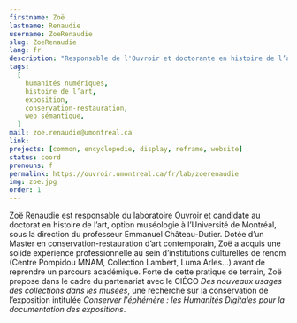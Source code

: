 ```yaml
---
firstname: Zoë
lastname: Renaudie
username: ZoeRenaudie
slug: ZoeRenaudie
lang: fr
description: "Responsable de l'Ouvroir et doctorante en histoire de l’art option muséologie et humanités numériques."
tags:
  [
    humanités numériques,
    histoire de l’art,
    exposition,
    conservation-restauration,
    web sémantique,
  ]
mail: zoe.renaudie@umontreal.ca
link:
projects: [common, encyclopedie, display, reframe, website]
status: coord
pronouns: f
permalink: https://ouvroir.umontreal.ca/fr/lab/zoerenaudie
img: zoe.jpg
order: 1
---
```


Zoë Renaudie est responsable du laboratoire Ouvroir et candidate au doctorat en histoire de l’art, option muséologie à l’Université de Montréal, sous la direction du professeur Emmanuel Château-Dutier. Dotée d’un Master en conservation-restauration d’art contemporain, Zoë a acquis une solide expérience professionnelle au sein d’institutions culturelles de renom (Centre Pompidou MNAM, Collection Lambert, Luma Arles…) avant de reprendre un parcours académique. Forte de cette pratique de terrain, Zoë propose dans le cadre du partenariat avec le CIÉCO _Des nouveaux usages des collections dans les musées_, une recherche sur la conservation de l’exposition intitulée _Conserver l'éphémère : les Humanités Digitales pour la documentation des expositions_.
